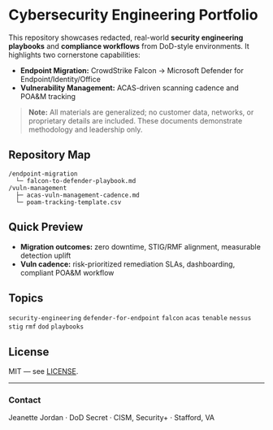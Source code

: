 # Cybersecurity Engineering Portfolio

This repository showcases redacted, real-world **security engineering playbooks** and **compliance workflows** from DoD-style environments. 
It highlights two cornerstone capabilities:
- **Endpoint Migration:** CrowdStrike Falcon → Microsoft Defender for Endpoint/Identity/Office
- **Vulnerability Management:** ACAS-driven scanning cadence and POA&M tracking

> **Note:** All materials are generalized; no customer data, networks, or proprietary details are included. These documents demonstrate methodology and leadership only.

## Repository Map
```
/endpoint-migration
  └─ falcon-to-defender-playbook.md
/vuln-management
  ├─ acas-vuln-management-cadence.md
  └─ poam-tracking-template.csv
```

## Quick Preview
- **Migration outcomes:** zero downtime, STIG/RMF alignment, measurable detection uplift
- **Vuln cadence:** risk-prioritized remediation SLAs, dashboarding, compliant POA&M workflow

## Topics
`security-engineering` `defender-for-endpoint` `falcon` `acas` `tenable` `nessus` `stig` `rmf` `dod` `playbooks`

## License
MIT — see [LICENSE](LICENSE).

---

### Contact
Jeanette Jordan · DoD Secret · CISM, Security+ · Stafford, VA
